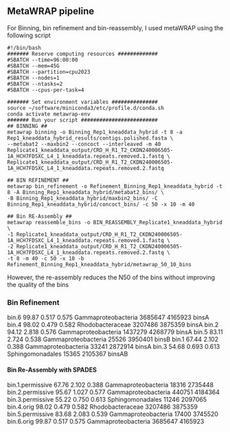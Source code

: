 ## MetaWRAP pipeline
For Binning, bin refinement and bin-reassembly, I used metaWRAP using the following script
```
#!/bin/bash
####### Reserve computing resources #############
#SBATCH --time=96:00:00
#SBATCH --mem=45G
#SBATCH --partition=cpu2023
#SBATCH --nodes=1
#SBATCH --ntasks=2
#SBATCH --cpus-per-task=4

####### Set environment variables ###############
source ~/software/miniconda3/etc/profile.d/conda.sh
conda activate metawrap-env
####### Run your script #########################
## BINNING ##
metawrap binning -o Binning_Rep1_kneaddata_hybrid -t 8 -a Rep1_kneaddata_hybrid_results/contigs.polished.fasta \
--metabat2 --maxbin2 --concoct --interleaved -m 40 Replicate1_kneaddata_output/CRD_H_R1_T2_CKDN240006505-1A_HCH7FDSXC_L4_1_kneaddata.repeats.removed.1.fastq \
Replicate1_kneaddata_output/CRD_H_R1_T2_CKDN240006505-1A_HCH7FDSXC_L4_1_kneaddata.repeats.removed.2.fastq

## BIN REFINEMENT ##
metawrap bin_refinement -o Refinement_Binning_Rep1_kneaddata_hybrid -t 8 -A Binning_Rep1_kneaddata_hybrid/metabat2_bins/ \
-B Binning_Rep1_kneaddata_hybrid/maxbin2_bins/ -C Binning_Rep1_kneaddata_hybrid/concoct_bins/ -c 50 -x 10 -m 40

## Bin RE-Assembly ##
metawrap reassemble_bins -o BIN_REASSEMBLY_Replicate1_kneaddata_hybrid \
-1 Replicate1_kneaddata_output/CRD_H_R1_T2_CKDN240006505-1A_HCH7FDSXC_L4_1_kneaddata.repeats.removed.1.fastq \
-2 Replicate1_kneaddata_output/CRD_H_R1_T2_CKDN240006505-1A_HCH7FDSXC_L4_1_kneaddata.repeats.removed.2.fastq \
-t 8 -m 40 -c 50 -x 10 -b Refinement_Binning_Rep1_kneaddata_hybrid/metawrap_50_10_bins
```

However, the re-assembly reduces the N50 of the bins without improving the quality of the bins
### Bin Refinement
bin.6   99.87   0.517   0.575   Gammaproteobacteria     3685647 4165923 binsA
bin.4   98.02   0.479   0.582   Rhodobacteraceae        3207486 3875359 binsA
bin.2   94.12   2.818   0.576   Gammaproteobacteria     1437279 4268779 binsA
bin.5   83.11   2.724   0.538   Gammaproteobacteria     25526   3950401 binsB
bin.1   67.44   2.102   0.388   Gammaproteobacteria     33241   2872914 binsA
bin.3   54.68   0.693   0.613   Sphingomonadales        15365   2105367 binsAB

#### Bin Re-Assembly with SPADES
bin.1.permissive        67.76   2.102   0.388   Gammaproteobacteria     18316   2735448
bin.2.permissive        95.67   1.027   0.577   Gammaproteobacteria     440751  4184364
bin.3.permissive        55.22   0.750   0.613   Sphingomonadales        11246   2097065
bin.4.orig      98.02   0.479   0.582   Rhodobacteraceae        3207486 3875359
bin.5.permissive        83.68   2.083   0.539   Gammaproteobacteria     17400   3745520
bin.6.orig      99.87   0.517   0.575   Gammaproteobacteria     3685647 4165923
